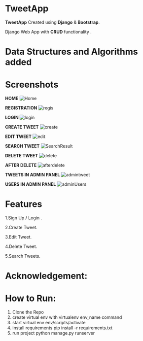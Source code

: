 # TweetApp

**TweetApp** Created using **Django** & **Bootstrap**.

Django Web App with **CRUD** functionality .

# Data Structures and Algorithms added

# Screenshots

**HOME**
![Home](https://github.com/user-attachments/assets/79189fc8-7bc5-4e1e-8122-dfe6f43f5b97)


**REGISTRATION**
![regis](https://github.com/user-attachments/assets/3fcf1631-8d0b-46e0-9689-dfe82a451d84)


**LOGIN**
![login](https://github.com/user-attachments/assets/468b078d-09b2-4e38-a5cf-80f196b9d573)


**CREATE TWEET**
![create](https://github.com/user-attachments/assets/fe160c24-c65c-485a-a2cd-ec0af3acfdb8)


**EDIT TWEET**
![edit](https://github.com/user-attachments/assets/96ae2e45-8479-43e7-a7c2-3e80676f49a7)


**SEARCH TWEET**
![SearchResult](https://github.com/user-attachments/assets/a7225a7d-4241-45cd-8d41-36e5cd48916b)


**DELETE TWEET**
![delete](https://github.com/user-attachments/assets/0fe3e6c5-eb33-4b4d-bbfe-9736a26e16ae)


**AFTER DELETE**
![afterdelete](https://github.com/user-attachments/assets/0144da12-e5ee-4da0-a40f-eb0a0b90c12d)


**TWEETS IN ADMIN PANEL**
![admintweet](https://github.com/user-attachments/assets/a496b602-7a97-4a95-a741-e123d4d07863)


**USERS IN ADMIN PANEL**
![adminUsers](https://github.com/user-attachments/assets/93d4e1fd-3de0-4292-910e-7f544e1be661)



# Features

1.Sign Up / Login .

2.Create Tweet.

3.Edit Tweet.

4.Delete Tweet.

5.Search Tweets.

# Acknowledgement:

# How to Run:
1. Clone the Repo
2. create virtual env with virtualenv env_name command 
3. start virtual env env/scripts/activate
4. install requirements pip install -r requirements.txt
5. run project python manage.py runserver



